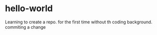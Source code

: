 # hello-world
Learning to create a repo. for the first time without th coding background.
commiting a change
